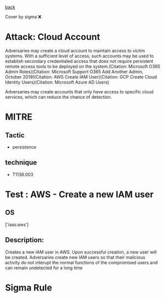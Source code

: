 [back](../index.md)

Cover by sigma :x: 

# Attack: Cloud Account

 Adversaries may create a cloud account to maintain access to victim systems. With a sufficient level of access, such accounts may be used to establish secondary credentialed access that does not require persistent remote access tools to be deployed on the system.(Citation: Microsoft O365 Admin Roles)(Citation: Microsoft Support O365 Add Another Admin, October 2019)(Citation: AWS Create IAM User)(Citation: GCP Create Cloud Identity Users)(Citation: Microsoft Azure AD Users)

Adversaries may create accounts that only have access to specific cloud services, which can reduce the chance of detection.

# MITRE
## Tactic
  - persistence

## technique
  - T1136.003

# Test : AWS - Create a new IAM user

## OS

 ['iaas:aws']

## Description:

 Creates a new IAM user in AWS. Upon successful creation, a new user will be created. Adversaries create new IAM users so that their malicious activity do not interupt the normal functions of the compromised users and can remain undetected for a long time


# Sigma Rule

